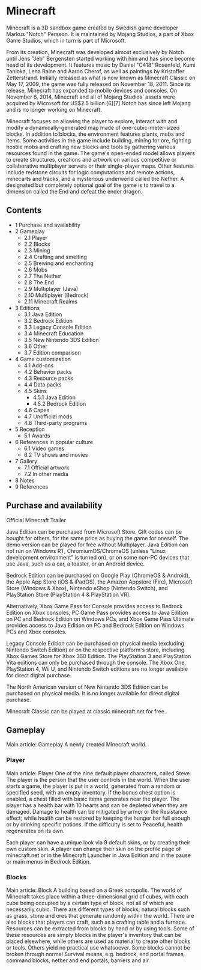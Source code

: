 # Minecraft
Minecraft is a 3D sandbox game created by Swedish game developer Markus "Notch" Persson. It is maintained by Mojang Studios, a part of Xbox Game Studios, which in turn is part of Microsoft.

From its creation, Minecraft was developed almost exclusively by Notch until Jens "Jeb" Bergensten started working with him and has since become head of its development. It features music by Daniel "C418" Rosenfeld, Kumi Tanioka, Lena Raine and Aaron Cherof, as well as paintings by Kristoffer Zetterstrand. Initially released as what is now known as Minecraft Classic on May 17, 2009, the game was fully released on November 18, 2011. Since its release, Minecraft has expanded to mobile devices and consoles. On November 6, 2014, Minecraft and all of Mojang Studios' assets were acquired by Microsoft for US$2.5 billion.[6][7] Notch has since left Mojang and is no longer working on Minecraft. 

Minecraft focuses on allowing the player to explore, interact with and modify a dynamically-generated map made of one-cubic-meter-sized blocks. In addition to blocks, the environment features plants, mobs and items. Some activities in the game include building, mining for ore, fighting hostile mobs and crafting new blocks and tools by gathering various resources found in the game. The game's open-ended model allows players to create structures, creations and artwork on various competitive or collaborative multiplayer servers or their single-player maps. Other features include redstone circuits for logic computations and remote actions, minecarts and tracks, and a mysterious underworld called the Nether. A designated but completely optional goal of the game is to travel to a dimension called the End and defeat the ender dragon.

## Contents
- 1 Purchase and availability
- 2 Gameplay
	- 2.1 Player
	- 2.2 Blocks
	- 2.3 Mining
	- 2.4 Crafting and smelting
	- 2.5 Brewing and enchanting
	- 2.6 Mobs
	- 2.7 The Nether
	- 2.8 The End
	- 2.9 Multiplayer (Java)
	- 2.10 Multiplayer (Bedrock)
	- 2.11 Minecraft Realms
- 3 Editions
	- 3.1 Java Edition
	- 3.2 Bedrock Edition
	- 3.3 Legacy Console Edition
	- 3.4 Minecraft Education
	- 3.5 New Nintendo 3DS Edition
	- 3.6 Other
	- 3.7 Edition comparison
- 4 Game customization
	- 4.1 Add-ons
	- 4.2 Behavior packs
	- 4.3 Resource packs
	- 4.4 Data packs
	- 4.5 Skins
		- 4.5.1 Java Edition
		- 4.5.2 Bedrock Edition
	- 4.6 Capes
	- 4.7 Unofficial mods
	- 4.8 Third-party programs
- 5 Reception
	- 5.1 Awards
- 6 References in popular culture
	- 6.1 Video games
	- 6.2 TV shows and movies
- 7 Gallery
	- 7.1 Official artwork
	- 7.2 In other media
- 8 Notes
- 9 References

## Purchase and availability





Official Minecraft Trailer


Java Edition can be purchased from Microsoft Store. Gift codes can be bought for others, for the same price as buying the game for oneself. The demo version can be played for free without Multiplayer. Java Edition can not run on Windows RT, ChromiumOS/ChromeOS (unless "Linux development environment" is turned on), or on some non-PC devices that use Java, such as a car, a toaster, or an Android device.

Bedrock Edition can be purchased on Google Play (ChromeOS & Android), the Apple App Store (iOS & iPadOS), the Amazon Appstore (Fire), Microsoft Store (Windows & Xbox), Nintendo eShop (Nintendo Switch), and PlayStation Store (PlayStation 4 & PlayStation VR).

Alternatively, Xbox Game Pass for Console provides access to Bedrock Edition on Xbox consoles, PC Game Pass provides access to Java Edition on PC and Bedrock Edition on Windows PCs, and Xbox Game Pass Ultimate provides access to Java Edition on PC and Bedrock Edition on Windows PCs and Xbox consoles.

Legacy Console Edition can be purchased on physical media (excluding Nintendo Switch Edition) or on the respective platform's store, including Xbox Games Store for Xbox 360 Edition. The PlayStation 3 and PlayStation Vita editions can only be purchased through the console. The Xbox One, PlayStation 4, Wii U, and Nintendo Switch editions are no longer available for direct digital purchase.

The North American version of New Nintendo 3DS Edition can be purchased on physical media. It is no longer available for direct digital purchase.

Minecraft Classic can be played at classic.minecraft.net for free.

## Gameplay
Main article: Gameplay
A newly created Minecraft world.
### Player
Main article: Player
One of the nine default player characters, called Steve.
The player is the person that the user controls in the world. When the user starts a game, the player is put in a world, generated from a random or specified seed, with an empty inventory. If the bonus chest option is enabled, a chest filled with basic items generates near the player. The player has a health bar with 10 hearts and can be depleted when they are damaged. Damage to health can be mitigated by armor or the Resistance effect; while health can be restored by keeping the hunger bar full enough or by drinking specific potions. If the difficulty is set to Peaceful, health regenerates on its own.

Each player can have a unique look via 9 default skins, or by creating their own custom skin. A player can change their skin on the profile page of minecraft.net or in the Minecraft Launcher in Java Edition and in the pause or main menus in Bedrock Edition.

### Blocks
Main article: Block
A building based on a Greek acropolis.
The world of Minecraft takes place within a three-dimensional grid of cubes, with each cube being occupied by a certain type of block, not all of which are necessarily cubic. There are different types of blocks; natural blocks such as grass, stone and ores that generate randomly within the world. There are also blocks that players can craft, such as a crafting table and a furnace. Resources can be extracted from blocks by hand or by using tools. Some of these resources are simply blocks in the player's inventory that can be placed elsewhere, while others are used as material to create other blocks or tools. Others yield no practical use whatsoever. Some blocks cannot be broken through normal Survival means, e.g. bedrock, end portal frames, command blocks, nether and end portals, barriers and air.

